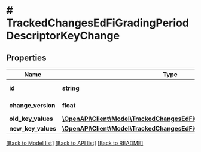# # TrackedChangesEdFiGradingPeriodDescriptorKeyChange

## Properties

Name | Type | Description | Notes
------------ | ------------- | ------------- | -------------
**id** | **string** | Resource identifier | [optional]
**change_version** | **float** | Change version | [optional]
**old_key_values** | [**\OpenAPI\Client\Model\TrackedChangesEdFiGradingPeriodDescriptorKey**](TrackedChangesEdFiGradingPeriodDescriptorKey.md) |  | [optional]
**new_key_values** | [**\OpenAPI\Client\Model\TrackedChangesEdFiGradingPeriodDescriptorKey**](TrackedChangesEdFiGradingPeriodDescriptorKey.md) |  | [optional]

[[Back to Model list]](../../README.md#models) [[Back to API list]](../../README.md#endpoints) [[Back to README]](../../README.md)
